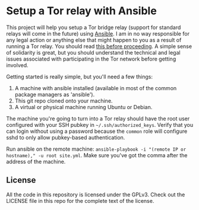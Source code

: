 # Setup a Tor relay with Ansible

This project will help you setup a Tor bridge relay (support for standard relays will come in the future) using [Ansible](http://ansible.com/). I am in no way responsible for any legal action or anything else that might happen to you as a result of running a Tor relay. You should read [this before proceeding](https://www.torproject.org/eff/tor-legal-faq.html.en). A simple sense of solidarity is great, but you should understand the technical and legal issues associated with participating in the Tor network before getting involved.

Getting started is really simple, but you'll need a few things:

1. A machine with ansible installed (available in most of the common package managers as 'ansible').
2. This git repo cloned onto your machine.
3. A virtual or physical machine running Ubuntu or Debian.

The machine you're going to turn into a Tor relay should have the root user configured with your SSH pubkey in `~/.ssh/authorized_keys`. Verify that you can login without using a password because the `common` role will configure sshd to only allow pubkey-based authentication.

Run ansible on the remote machine: `ansible-playbook -i "(remote IP or hostname)," -u root site.yml`. Make sure you've got the comma after the address of the machine.

## License
All the code in this repository is licensed under the GPLv3. Check out the LICENSE file in this repo for the complete text of the license.
